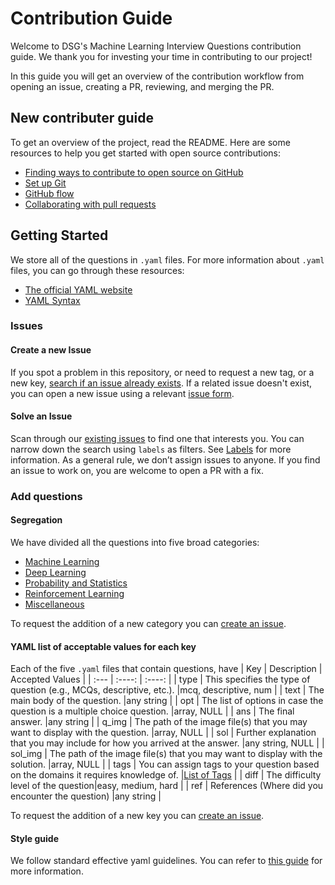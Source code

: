 # Contribution Guide
Welcome to DSG's Machine Learning Interview Questions contribution guide. We thank you for investing your time in contributing to our project! 

In this guide you will get an overview of the contribution workflow from opening an issue, creating a PR, reviewing, and merging the PR.

## New contributer guide
To get an overview of the project, read the README. Here are some resources to help you get started with open source contributions:

- [Finding ways to contribute to open source on GitHub](https://docs.github.com/en/get-started/exploring-projects-on-github/finding-ways-to-contribute-to-open-source-on-github)
- [Set up Git](https://docs.github.com/en/get-started/quickstart/set-up-git)
- [GitHub flow](https://docs.github.com/en/get-started/quickstart/github-flow)
- [Collaborating with pull requests](https://docs.github.com/en/github/collaborating-with-pull-requests)

## Getting Started
We store all of the questions in ```.yaml``` files. For more information about ```.yaml``` files, you can go through these resources:

- [The official YAML website](https://yaml.org/)
- [YAML Syntax](https://docs.ansible.com/ansible/latest/reference_appendices/YAMLSyntax.html)

### Issues

#### Create a new Issue
If you spot a problem in this repository, or need to request a new tag, or a new key, [search if an issue already exists](https://docs.github.com/en/github/searching-for-information-on-github/searching-on-github/searching-issues-and-pull-requests#search-by-the-title-body-or-comments). If a related issue doesn't exist, you can open a new issue using a relevant [issue form](https://github.com/dsgiitr/ML-InterviewQs/issues/new/choose).

#### Solve an Issue

Scan through our [existing issues](https://github.com/dsgiitr/ML-InterviewQs/issues) to find one that interests you. You can narrow down the search using ```labels``` as filters. See [Labels](https://github.com/github/docs/blob/main/contributing/how-to-use-labels.md) for more information. As a general rule, we don’t assign issues to anyone. If you find an issue to work on, you are welcome to open a PR with a fix.

### Add questions

#### Segregation

We have divided all the questions into five broad categories: 

- [Machine Learning](https://github.com/dsgiitr/ML-InterviewQs/questions/ml.yml)
- [Deep Learning](https://github.com/dsgiitr/ML-InterviewQs/questions/dl.yml)
- [Probability and Statistics](https://github.com/dsgiitr/ML-InterviewQs/questions/prob.yml)
- [Reinforcement Learning](https://github.com/dsgiitr/ML-InterviewQs/questions/rl.yml)
- [Miscellaneous](https://github.com/dsgiitr/ML-InterviewQs/questions/misc.yml) 

To request the addition of a new category you can [create an issue](#Create-a-new-Issue).

#### YAML list of acceptable values for each key
Each of the five ```.yaml``` files that contain questions, have 
| Key         | Description | Accepted Values |
| :---        |    :----:   |      :----:     |
| type      | This specifies the type of question (e.g., MCQs, descriptive, etc.).       |mcq, descriptive, num                 |
| text   | The main body of the question.        |any string                 |
| opt   | The list of options in case the question is a multiple choice question.        |array, NULL                 |
| ans   | The final answer.        |any string                 |
| q_img   | The path of the image file(s) that you may want to display with the question.        |array, NULL                 |
| sol   | Further explanation that you may include for how you arrived at the answer.        |any string, NULL                 |
| sol_img   | The path of the image file(s) that you may want to display with the solution.        |array, NULL                 |
| tags   | You can assign tags to your question based on the domains it requires knowledge of.         |[List of Tags](https://github.com/dsgiitr/ML-InterviewQs/docs/tags.md/#List-of-Tags)                 |
| diff   | The difficulty level of the question|easy, medium, hard                 |
| ref   | References (Where did you encounter the question)        |any string                 |

To request the addition of a new key you can [create an issue](#Create-a-new-Issue).

#### Style guide
We follow standard effective yaml guidelines. You can refer to [this guide](https://developers.home-assistant.io/docs/documenting/yaml-style-guide/) for more information.